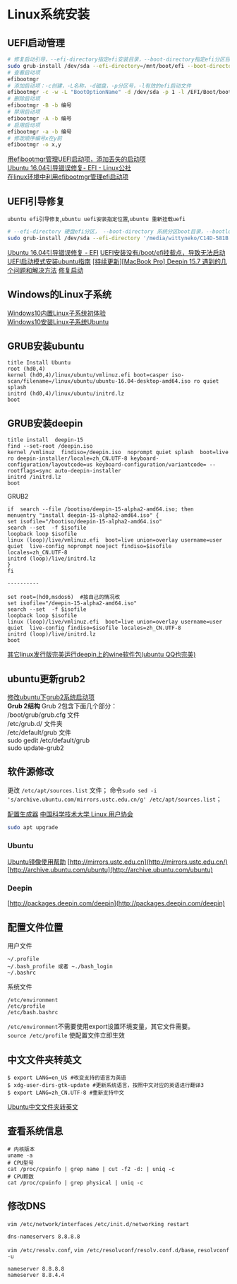 # Linux系统安装

## UEFI启动管理

```bash
# 修复启动引导，--efi-directory指定efi安装目录，--boot-directory指定efi分区目录
sudo grub-install /dev/sda --efi-directory=/mnt/boot/efi --boot-directory=/mnt/boot
# 查看启动项
efibootmgr
# 添加启动项：-c创建，-L名称，-d磁盘，-p分区号，-l有效的efi启动文件
efibootmgr -c -w -L "BootOptionName" -d /dev/sda -p 1 -l /EFI/Boot/bootx64.efi
# 删除启动项
efibootmgr -B -b 编号
# 禁用启动项
efibootmgr -A -b 编号
# 启用启动项
efibootmgr -a -b 编号
# 修改顺序编号x在y前
efibootmgr -o x,y
```

[用efibootmgr管理UEFI启动项，添加丢失的启动项](https://blog.csdn.net/Pipcie/article/details/79971337)  
[Ubuntu 16.04引导错误修复- EFI - Linux公社](http://www.linuxidc.com/Linux/2016-09/135486.htm)  
[在linux环境中利用efibootmgr管理efi启动项](https://kelvin.mbioq.com/using-efibootmgr-to-manage-efi-startup-items-in-an-linux-environment.html)

## UEFI引导修复

`ubuntu efi引导修复`,`ubuntu uefi安装指定位置`,`ubuntu 重新挂载uefi`

```bash
# --efi-directory 硬盘efi分区， --boot-directory 系统分区boot目录，--bootloader-id 启动名称
sudo grub-install /dev/sda --efi-directory '/media/wittyneko/C14D-581B'  --boot-directory '/media/wittyneko/deepin/boot' --bootloader-id=deepin
```

[Ubuntu 16.04引导错误修复 - EFI](https://www.linuxidc.com/Linux/2016-09/135486.htm)
[UEFI安装没有/boot/efi挂载点，导致无法启动](https://bbs.deepin.org/forum.php?mod=viewthread&tid=31672)
[UEFI启动模式安装ubuntu指南](https://www.cnblogs.com/iamnewsea/p/7701436.html)
[[持续更新][MacBook Pro] Deepin 15.7 遇到的几个问题和解决方法](https://bbs.deepin.org/forum.php?mod=viewthread&tid=169677)
[修复启动](http://wiki.deepin.org/wiki/%E4%BF%AE%E5%A4%8D%E5%90%AF%E5%8A%A8)

## Windows的Linux子系统

[Windows10内置Linux子系统初体验](https://www.jianshu.com/p/bc38ed12da1d)  
[Windows10安装Linux子系统Ubuntu](https://blog.csdn.net/zhouzme/article/details/78780479)

## GRUB安装ubuntu

```text
title Install Ubuntu
root (hd0,4)
kernel (hd0,4)/linux/ubuntu/vmlinuz.efi boot=casper iso-scan/filename=/linux/ubuntu/ubuntu-16.04-desktop-amd64.iso ro quiet splash
initrd (hd0,4)/linux/ubuntu/initrd.lz
boot
```

## GRUB安装deepin

```text
title install  deepin-15
find --set-root /deepin.iso
kernel /vmlinuz  findiso=/deepin.iso  noprompt quiet splash  boot=live ro deepin-installer/locale=zh_CN.UTF-8 keyboard-configuration/layoutcode=us keyboard-configuration/variantcode= --  rootflags=sync auto-deepin-installer
initrd /initrd.lz
boot
```

GRUB2

```text
if  search --file /bootiso/deepin-15-alpha2-amd64.iso; then
menuentry "install deepin-15-alpha2-amd64.iso" {
set isofile="/bootiso/deepin-15-alpha2-amd64.iso"
search --set  -f $isofile
loopback loop $isofile
linux (loop)/live/vmlinuz.efi  boot=live union=overlay username=user quiet  live-config noprompt noeject findiso=$isofile locales=zh_CN.UTF-8
initrd (loop)/live/initrd.lz
}
fi

----------

set root=(hd0,msdos6)  #按自己的情况改
set isofile="/deepin-15-alpha2-amd64.iso"
search --set  -f $isofile
loopback loop $isofile
linux (loop)/live/vmlinuz.efi  boot=live union=overlay username=user quiet  live-config findiso=$isofile locales=zh_CN.UTF-8
initrd (loop)/live/initrd.lz
boot
```

[其它linux发行版完美运行deepin上的wine软件包\(ubuntu QQ也完美\)](http://blog.csdn.net/xuelongqy/article/details/51258754)

## ubuntu更新grub2

[修改ubuntu下grub2系统启动项](http://blog.chinaunix.net/uid-26438352-id-3418184.html)  
**Grub 2结构** Grub 2包含下面几个部分：  
/boot/grub/grub.cfg 文件  
/etc/grub.d/ 文件夹  
/etc/default/grub 文件  
sudo gedit /etc/default/grub  
sudo update-grub2

## 软件源修改

更改 `/etc/apt/sources.list` 文件；
命令`sudo sed -i 's/archive.ubuntu.com/mirrors.ustc.edu.cn/g' /etc/apt/sources.list`；

[配置生成器](https://mirrors.ustc.edu.cn/repogen/)
[中国科学技术大学 Linux 用户协会](https://lug.ustc.edu.cn/wiki/start)

```bash
sudo apt upgrade
```

### Ubuntu
[Ubuntu镜像使用帮助](https://lug.ustc.edu.cn/wiki/mirrors/help/ubuntu)
[http://mirrors.ustc.edu.cn](http://mirrors.ustc.edu.cn/)
[http://archive.ubuntu.com/ubuntu](http://archive.ubuntu.com/ubuntu)

### Deepin
[http://packages.deepin.com/deepin](http://packages.deepin.com/deepin)

## 配置文件位置
用户文件
```
~/.profile
~/.bash_profile 或者 ~./bash_login
~/.bashrc
```
系统文件
```
/etc/environment
/etc/profile
/etc/bash.bashrc
```
`/etc/environment`不需要使用export设置环境变量，其它文件需要。
`source /etc/profile` 使配置文件立即生效

## 中文文件夹转英文
```
$ export LANG=en_US #改变支持的语言为英语
$ xdg-user-dirs-gtk-update #更新系统语言，按照中文对应的英语进行翻译3
$ export LANG=zh_CN.UTF-8 #重新支持中文
```
[Ubuntu中文文件夹转英文](http://www.cnblogs.com/plokmju/p/Linux_ZhCNToEnUS.html)

## 查看系统信息

```
# 内核版本
uname -a
# CPU型号
cat /proc/cpuinfo | grep name | cut -f2 -d: | uniq -c
# CPU颗数
cat /proc/cpuinfo | grep physical | uniq -c
```
## 修改DNS
`vim /etc/network/interfaces`
`/etc/init.d/networking restart`
```
dns-nameservers 8.8.8.8
```
`vim /etc/resolv.conf`, 
`vim /etc/resolvconf/resolv.conf.d/base`, 
`resolvconf -u`
```
nameserver 8.8.8.8
nameserver 8.8.4.4
```